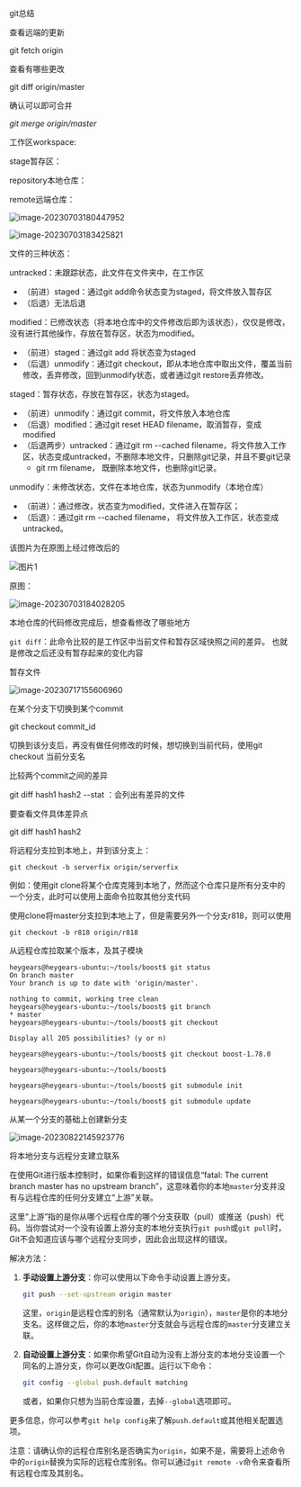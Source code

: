git总结

查看远端的更新

git fetch origin

查看有哪些更改

git diff origin/master

确认可以即可合并

*git merge origin/master* 



工作区workspace:

stage暂存区：

repository本地仓库：

remote远端仓库：

![image-20230703180447952](git总结.assets/image-20230703180447952-1688432589173-2.png)

![image-20230703183425821](git总结.assets/image-20230703183425821.png)

文件的三种状态：

untracked：未跟踪状态，此文件在文件夹中，在工作区

- （前进）staged：通过git add命令状态变为staged，将文件放入暂存区
- （后退）无法后退

modified：已修改状态（将本地仓库中的文件修改后即为该状态），仅仅是修改，没有进行其他操作，存放在暂存区，状态为modified。

- （前进）staged：通过git add 将状态变为staged
- （后退）unmodify：通过git checkout，即从本地仓库中取出文件，覆盖当前修改，丢弃修改，回到unmodify状态，或者通过git restore丢弃修改。

staged：暂存状态，存放在暂存区，状态为staged。

- （前进）unmodify：通过git commit，将文件放入本地仓库
- （后退）modified：通过git reset HEAD filename，取消暂存，变成modified
- （后退两步）untracked：通过git rm --cached filename，将文件放入工作区，状态变成untracked，不删除本地文件，只删除git记录，并且不要git记录
  - git rm filename， 既删除本地文件，也删除git记录。

unmodify：未修改状态，文件在本地仓库，状态为unmodify（本地仓库）

- （前进）：通过修改，状态变为modified，文件进入在暂存区；
- （后退）：通过git rm --cached filename， 将文件放入工作区，状态变成untracked。

该图片为在原图上经过修改后的

![图片1](git总结.assets/图片1.png)

原图：

![image-20230703184028205](git总结.assets/image-20230703184028205-1688458059997-6.png)

本地仓库的代码修改完成后，想查看修改了哪些地方

`git diff`：此命令比较的是工作区中当前文件和暂存区域快照之间的差异。 也就是修改之后还没有暂存起来的变化内容



暂存文件

![image-20230717155606960](git总结.assets/image-20230717155606960.png)



在某个分支下切换到某个commit

git checkout commit_id

切换到该分支后，再没有做任何修改的时候，想切换到当前代码，使用git checkout 当前分支名



比较两个commit之间的差异

git diff hash1 hash2 --stat ：会列出有差异的文件

要查看文件具体差异点

git diff hash1 hash2 



将远程分支拉到本地上，并到该分支上：

`git checkout -b serverfix origin/serverfix`

例如：使用git clone将某个仓库克隆到本地了，然而这个仓库只是所有分支中的一个分支，此时可以使用上面命令拉取其他分支代码

使用clone将master分支拉到本地上了，但是需要另外一个分支r818，则可以使用

`git checkout -b r818 origin/r818`





从远程仓库拉取某个版本，及其子模块

```
heygears@heygears-ubuntu:~/tools/boost$ git status 
On branch master
Your branch is up to date with 'origin/master'.

nothing to commit, working tree clean
heygears@heygears-ubuntu:~/tools/boost$ git branch 
* master
heygears@heygears-ubuntu:~/tools/boost$ git checkout 

Display all 205 possibilities? (y or n)

heygears@heygears-ubuntu:~/tools/boost$ git checkout boost-1.78.0

heygears@heygears-ubuntu:~/tools/boost$ 

heygears@heygears-ubuntu:~/tools/boost$ git submodule init 

heygears@heygears-ubuntu:~/tools/boost$ git submodule update 
```



从某一个分支的基础上创建新分支

![image-20230822145923776](git总结.assets/image-20230822145923776.png)



将本地分支与远程分支建立联系

在使用Git进行版本控制时，如果你看到这样的错误信息“fatal: The current branch master has no upstream branch”，这意味着你的本地`master`分支并没有与远程仓库的任何分支建立“上游”关联。

这里“上游”指的是你从哪个远程仓库的哪个分支获取（pull）或推送（push）代码。当你尝试对一个没有设置上游分支的本地分支执行`git push`或`git pull`时，Git不会知道应该与哪个远程分支同步，因此会出现这样的错误。

解决方法：

1. **手动设置上游分支**：你可以使用以下命令手动设置上游分支。
    ```bash
    git push --set-upstream origin master
    ```
    这里，`origin`是远程仓库的别名（通常默认为`origin`），`master`是你的本地分支名。这样做之后，你的本地`master`分支就会与远程仓库的`master`分支建立关联。

2. **自动设置上游分支**：如果你希望Git自动为没有上游分支的本地分支设置一个同名的上游分支，你可以更改Git配置。运行以下命令：
    ```bash
    git config --global push.default matching
    ```
    或者，如果你只想为当前仓库设置，去掉`--global`选项即可。

更多信息，你可以参考`git help config`来了解`push.default`或其他相关配置选项。

注意：请确认你的远程仓库别名是否确实为`origin`，如果不是，需要将上述命令中的`origin`替换为实际的远程仓库别名。你可以通过`git remote -v`命令来查看所有远程仓库及其别名。
